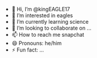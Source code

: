 - 👋 Hi, I’m @kingEAGLE17
- 👀 I’m interested in eagles
- 🌱 I’m currently learning science
- 💞️ I’m looking to collaborate on ...
- 📫 How to reach me snapchat
- 😄 Pronouns: he/him
- ⚡ Fun fact: ...

<!---
kingEAGLE17/kingEAGLE17 is a ✨ special ✨ repository because its `README.md` (this file) appears on your GitHub profile.
You can click the Preview link to take a look at your changes.
--->
